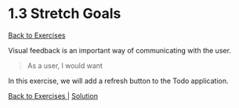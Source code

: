 # 1.3 Stretch Goals

[Back to Exercises ](./README.md)

Visual feedback is an important way of communicating with the user.

> As a user, I would want 

In this exercise, we will add a refresh button to the Todo application.


[Back to Exercises ](./README.md) | [Solution](../solutions/12-DoneWhenISaySo.md)
